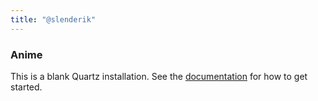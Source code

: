 ```yaml
---
title: "@slenderik"
---
```

### Anime
This is a blank Quartz installation.
See the [documentation](https://quartz.jzhao.xyz) for how to get started.
